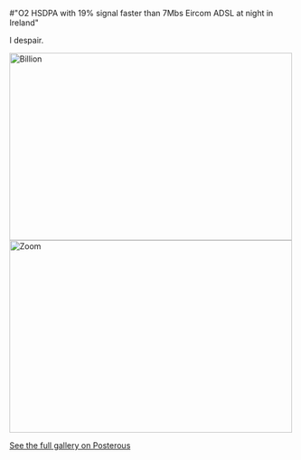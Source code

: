 #"O2 HSDPA with 19% signal faster than 7Mbs Eircom ADSL at night in Ireland"


 I despair.<p /> <p><div class='p_embed p_image_embed'>
<a href="http://getfile8.posterous.com/getfile/files.posterous.com/conoroneill/MsGMs0Afu5KbVGC5ZUy8YSY9TxppD9Jwy4y6Vo5TSH24ZrZDGMVgEUus6SRz/billion.jpg"><img alt="Billion" height="331" src="http://getfile9.posterous.com/getfile/files.posterous.com/conoroneill/ZDWWayvpVv90VmRLwNXhprZMlYNNAHIu1o5SW73MHMOZhSx03R4KPnZV2FqT/billion.jpg.scaled.500.jpg" width="500" /></a>
<a href="http://getfile2.posterous.com/getfile/files.posterous.com/conoroneill/3bJPKKqoMa7450khwAwc2qWGjkKpLOyP6GzyU8PeRjToySxptnKvhcBVAAyX/zoom.jpg"><img alt="Zoom" height="340" src="http://getfile3.posterous.com/getfile/files.posterous.com/conoroneill/sD5Kc3dQ2pnoPBNxIi8NG7JydBwgbuYHvA87cOHHFJ1xJwp8rzx74jsy5r8d/zoom.jpg.scaled.500.jpg" width="500" /></a>
<div class='p_see_full_gallery'><a href="http://conoroneill.posterous.com/o2-hsdpa-with-19-signal-faster-than-7mbs-eirc">See the full gallery on Posterous</a></div>
</div>
</p>
 